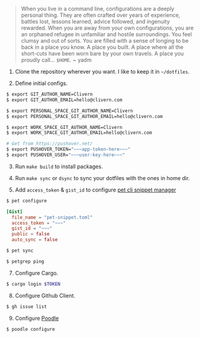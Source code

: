 > When you live in a command line, configurations are a deeply personal thing. They are often crafted over years of 
experience, battles lost, lessons learned, advice followed, and ingenuity rewarded. When you are away from your own 
configurations, you are an orphaned refugee in unfamiliar and hostile surroundings. You feel clumsy and out of sorts. You 
are filled with a sense of longing to be back in a place you know. A place you built. A place where all the short-cuts 
have been worn bare by your own travels. A place you proudly call… `$HOME`. ~ yadm


1. Clone the repository wherever you want. I like to keep it in `~/dotfiles`.

2. Define initial configs.

```zsh
$ export GIT_AUTHOR_NAME=Clivern
$ export GIT_AUTHOR_EMAIL=hello@clivern.com

$ export PERSONAL_SPACE_GIT_AUTHOR_NAME=Clivern
$ export PERSONAL_SPACE_GIT_AUTHOR_EMAIL=hello@clivern.com

$ export WORK_SPACE_GIT_AUTHOR_NAME=Clivern
$ export WORK_SPACE_GIT_AUTHOR_EMAIL=hello@clivern.com

# Get from https://pushover.net/
$ export PUSHOVER_TOKEN="~~~app-token-here~~~"
$ export PUSHOVER_USER="~~~user-key-here~~~"

```

3. Run `make build` to install packages.

5. Run `make sync` or `dsync` to sync your dotfiles with the ones in home dir.

6. Add `access_token` & `gist_id` to configure [pet cli snippet manager](https://github.com/knqyf263/pet)

```zsh
$ pet configure
```

```toml
[Gist]
  file_name = "pet-snippet.toml"
  access_token = "~~~"
  gist_id = "~~~"
  public = false
  auto_sync = false
```

```zsh
$ pet sync
```

```zsh
$ petgrep ping
```

7. Configure Cargo.

```zsh
$ cargo login $TOKEN
```

8. Configure Github Client.

```zsh
$ gh issue list
```

9. Configure [Poodle](https://github.com/Clivern/Poodle)

```
$ poodle configure
```

